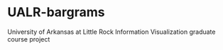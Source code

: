 # UALR-bargrams

University of Arkansas at Little Rock
Information Visualization graduate course project
